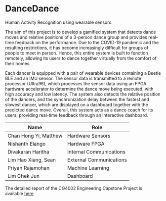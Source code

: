 # DanceDance
Human Activity Recognition using wearable sensors. 

The aim of this project is to develop a gamified system that detects dance moves and relative positions of a 3-person dance group and provides real-time feedback on the performance. 
Due to the COVID-19 pandemic and the resulting restrictions, it has become increasingly difficult for groups of people to meet in person. Hence, this entire system is built to function remotely, allowing its users to dance together virtually from the comfort of their homes. 

Each dancer is equipped with a pair of wearable devices containing a Beetle BLE and an IMU sensor. The sensor data is transmitted to a remote processor (Ultra96), which processes the sensor data using an FPGA hardware accelerator to determine the dance move being executed, 
with high accuracy and low latency. The system also detects the relative position of the dancers, and the synchronization delay between the fastest and slowest dancer, which are displayed on a dashboard together with the predicted dance move. 
Overall, this system acts as a dance coach for its users, providing real-time feedback through an interactive dashboard. 


| Name | Role |
| --- | --- |
| Chan Hong Yi, Matthew | Hardware Sensors |
| Nishanth Elango | Hardware FPGA |
| Divakaran Haritha | Internal Communications |
| Lim Hao Xiang, Sean | External Communications|
| Priyan Rajamohan | Machine Learning |
| Lim Chek Jun | Dashboard |

The detailed report of the CG4002 Engineering Capstone Project is available [here](https://github.com/CG4002-ComputerEngineering-Capstone/DanceDance/blob/main/Report/Final%20Capstone%20Report%20-%20Group%2012.pdf)
